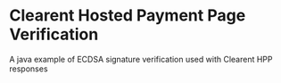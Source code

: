 # Clearent Hosted Payment Page Verification

A java example of ECDSA signature verification used with Clearent HPP responses
